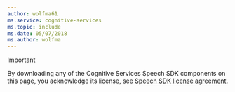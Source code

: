 ```yaml
---
author: wolfma61
ms.service: cognitive-services
ms.topic: include
ms.date: 05/07/2018
ms.author: wolfma
---
```


> [!IMPORTANT]
> By downloading any of the Cognitive Services Speech SDK components on this page, you acknowledge its license, see [Speech SDK license agreement](~/articles/cognitive-services/speech-service/license.md).
